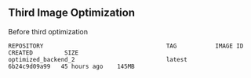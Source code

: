 ## Third Image Optimization

Before third optimization

````
REPOSITORY                                   TAG           IMAGE ID       CREATED         SIZE
optimized_backend_2                          latest        6b24c9d09a99   45 hours ago    145MB
````



